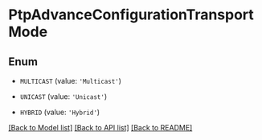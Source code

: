 # PtpAdvanceConfigurationTransportMode


## Enum

* `MULTICAST` (value: `'Multicast'`)

* `UNICAST` (value: `'Unicast'`)

* `HYBRID` (value: `'Hybrid'`)

[[Back to Model list]](../README.md#documentation-for-models) [[Back to API list]](../README.md#documentation-for-api-endpoints) [[Back to README]](../README.md)


